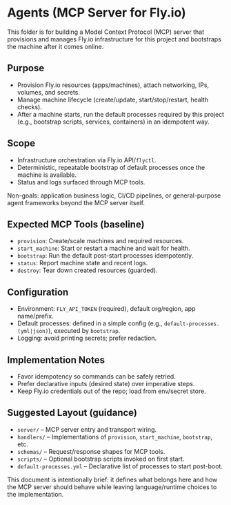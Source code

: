 # Agents (MCP Server for Fly.io)

This folder is for building a Model Context Protocol (MCP) server that provisions and manages Fly.io infrastructure for this project and bootstraps the machine after it comes online.

## Purpose
- Provision Fly.io resources (apps/machines), attach networking, IPs, volumes, and secrets.
- Manage machine lifecycle (create/update, start/stop/restart, health checks).
- After a machine starts, run the default processes required by this project (e.g., bootstrap scripts, services, containers) in an idempotent way.

## Scope
- Infrastructure orchestration via Fly.io API/`flyctl`.
- Deterministic, repeatable bootstrap of default processes once the machine is available.
- Status and logs surfaced through MCP tools.

Non-goals: application business logic, CI/CD pipelines, or general-purpose agent frameworks beyond the MCP server itself.

## Expected MCP Tools (baseline)
- `provision`: Create/scale machines and required resources.
- `start_machine`: Start or restart a machine and wait for health.
- `bootstrap`: Run the default post-start processes idempotently.
- `status`: Report machine state and recent logs.
- `destroy`: Tear down created resources (guarded).

## Configuration
- Environment: `FLY_API_TOKEN` (required), default org/region, app name/prefix.
- Default processes: defined in a simple config (e.g., `default-processes.(yml|json)`), executed by `bootstrap`.
- Logging: avoid printing secrets; prefer redaction.

## Implementation Notes
- Favor idempotency so commands can be safely retried.
- Prefer declarative inputs (desired state) over imperative steps.
- Keep Fly.io credentials out of the repo; load from env/secret store.

## Suggested Layout (guidance)
- `server/` – MCP server entry and transport wiring.
- `handlers/` – Implementations of `provision`, `start_machine`, `bootstrap`, etc.
- `schemas/` – Request/response shapes for MCP tools.
- `scripts/` – Optional bootstrap scripts invoked on first start.
- `default-processes.yml` – Declarative list of processes to start post-boot.

This document is intentionally brief: it defines what belongs here and how the MCP server should behave while leaving language/runtime choices to the implementation.

